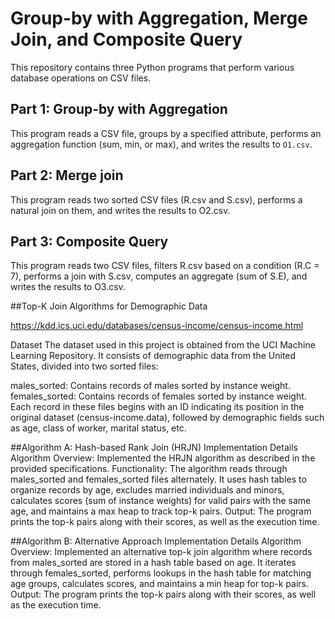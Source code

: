 # Group-by with Aggregation, Merge Join, and Composite Query

This repository contains three Python programs that perform various database operations on CSV files.

## Part 1: Group-by with Aggregation

This program reads a CSV file, groups by a specified attribute, performs an aggregation function (sum, min, or max), and writes the results to `O1.csv`.


## Part 2: Merge join

This program reads two sorted CSV files (R.csv and S.csv), performs a natural join on them, and writes the results to O2.csv.

## Part 3: Composite Query

This program reads two CSV files, filters R.csv based on a condition (R.C = 7), performs a join with S.csv, computes an aggregate (sum of S.E), and writes the results to O3.csv.

##Top-K Join Algorithms for Demographic Data

https://kdd.ics.uci.edu/databases/census-income/census-income.html

Dataset
The dataset used in this project is obtained from the UCI Machine Learning Repository. It consists of demographic data from the United States, divided into two sorted files:

males_sorted: Contains records of males sorted by instance weight.
females_sorted: Contains records of females sorted by instance weight.
Each record in these files begins with an ID indicating its position in the original dataset (census-income.data), followed by demographic fields such as age, class of worker, marital status, etc.

##Algorithm A: Hash-based Rank Join (HRJN)
Implementation Details
Algorithm Overview: Implemented the HRJN algorithm as described in the provided specifications.
Functionality: The algorithm reads through males_sorted and females_sorted files alternately. It uses hash tables to organize records by age, excludes married individuals and minors, calculates scores (sum of instance weights) for valid pairs with the same age, and maintains a max heap to track top-k pairs.
Output: The program prints the top-k pairs along with their scores, as well as the execution time.


##Algorithm B: Alternative Approach
Implementation Details
Algorithm Overview: Implemented an alternative top-k join algorithm where records from males_sorted are stored in a hash table based on age. It iterates through females_sorted, performs lookups in the hash table for matching age groups, calculates scores, and maintains a min heap for top-k pairs.
Output: The program prints the top-k pairs along with their scores, as well as the execution time.
